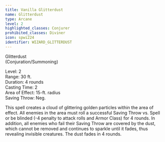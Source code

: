 ```yaml
---
title: Vanilla Glitterdust
name: Glitterdust
type: Arcane
level: 2
highlighted_classes: Conjurer
prohibited_classes: Diviner
icon: spwi224
identifier: WIZARD_GLITTERDUST
---
```

Glitterdust  
(Conjuration/Summoning)  
  
Level: 2  
Range: 30 ft.  
Duration: 4 rounds  
Casting Time: 2  
Area of Effect: 15-ft. radius  
Saving Throw: Neg.  
  
This spell creates a cloud of glittering golden particles within the area of effect. All enemies in the area must roll a successful Saving Throw vs. Spell or be blinded (-4 penalty to attack rolls and Armor Class) for 4 rounds. In addition, all enemies who fail their Saving Throw are covered by the dust, which cannot be removed and continues to sparkle until it fades, thus revealing invisible creatures. The dust fades in 4 rounds.  
